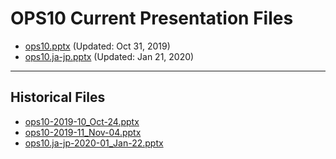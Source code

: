 <!--
This is a machine generated file,
and should not be edited,
as it will be overwritten with future updates.

If you have questions around this process
please contact Scott Cate
-->

# OPS10 Current Presentation Files

- [ops10.pptx](https://globaleventcdn.blob.core.windows.net/assets/ops/ops10/ops10.pptx) (Updated: Oct 31, 2019)
- [ops10.ja-jp.pptx](https://globaleventcdn.blob.core.windows.net/assets/ops/ops10/ops10.ja-jp.pptx) (Updated: Jan 21, 2020)
---
## Historical Files
- [ops10-2019-10_Oct-24.pptx](https://globaleventcdn.blob.core.windows.net/assets/ops/ops10/ops10-2019-10_Oct-24.pptx)
- [ops10-2019-11_Nov-04.pptx](https://globaleventcdn.blob.core.windows.net/assets/ops/ops10/ops10-2019-11_Nov-04.pptx)
- [ops10.ja-jp-2020-01_Jan-22.pptx](https://globaleventcdn.blob.core.windows.net/assets/ops/ops10/ops10.ja-jp-2020-01_Jan-22.pptx)


